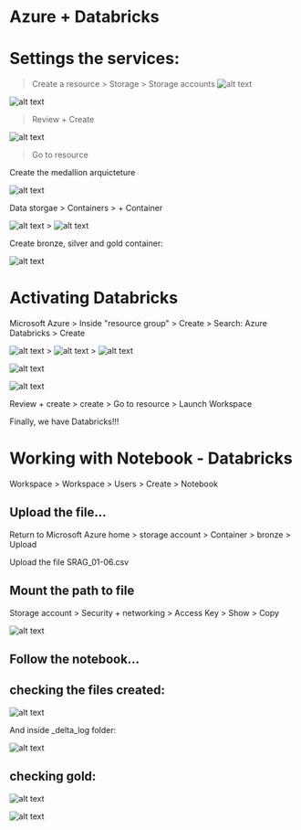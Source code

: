 # Azure + Databricks

# Settings the services: 

> Create a resource > Storage > Storage accounts ![alt text](Projeto_Azure_Databricks/image.png)

![alt text](Projeto_Azure_Databricks/image-1.png)

> Review + Create

![alt text](Projeto_Azure_Databricks/image-2.png)

> Go to resource

Create the medallion arquicteture

![alt text](Projeto_Azure_Databricks/image-3.png)

Data storgae > Containers > + Container

![alt text](Projeto_Azure_Databricks/image-4.png) > ![alt text](Projeto_Azure_Databricks/image-5.png)

Create bronze, silver and gold container:

![alt text](Projeto_Azure_Databricks/image-6.png)


# Activating  Databricks

Microsoft Azure > Inside "resource group" > Create > Search: Azure Databricks > Create

![alt text](Projeto_Azure_Databricks/image-7.png) > ![alt text](Projeto_Azure_Databricks/image-8.png) > ![alt text](Projeto_Azure_Databricks/image-9.png)

![alt text](Projeto_Azure_Databricks/image-10.png)

![alt text](Projeto_Azure_Databricks/image-11.png)

Review + create > create > Go to resource > Launch Workspace

Finally, we have Databricks!!! 

# Working with Notebook - Databricks

Workspace > Workspace > Users > Create > Notebook

## Upload the file...

Return to Microsoft Azure home > storage account > Container > bronze > Upload

Upload the file SRAG_01-06.csv


## Mount the path to file

Storage account > Security + networking > Access Key > Show > Copy

![alt text](Projeto_Azure_Databricks/image-13.png)

## Follow the notebook...

## checking the files created:

![alt text](Projeto_Azure_Databricks/image-14.png)

And inside _delta_log folder:

![alt text](Projeto_Azure_Databricks/image-15.png)

## checking gold:

![alt text](Projeto_Azure_Databricks/image-16.png)

![alt text](Projeto_Azure_Databricks/image-17.png)





